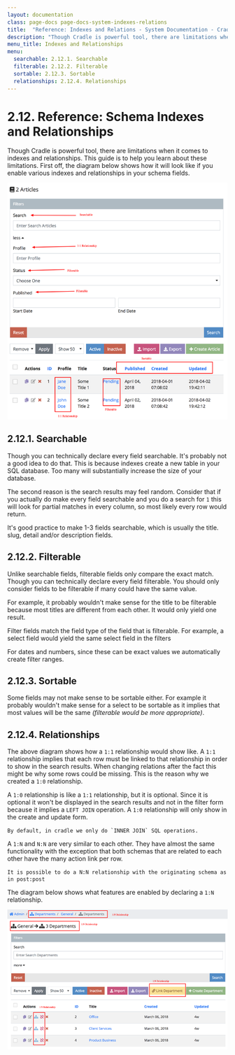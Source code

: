 ```yaml
---
layout: documentation
class: page-docs page-docs-system-indexes-relations
title:  "Reference: Indexes and Relations - System Documentation - Cradle"
description: "Though Cradle is powerful tool, there are limitations when it comes to indexes and relationships. This guide is to help you learn about these limitations."
menu_title: Indexes and Relationships
menu:
  searchable: 2.12.1. Searchable
  filterable: 2.12.2. Filterable
  sortable: 2.12.3. Sortable
  relationships: 2.12.4. Relationships
---
```


# 2.12. Reference: Schema Indexes and Relationships

Though Cradle is powerful tool, there are limitations when it comes to indexes
and relationships. This guide is to help you learn about these limitations.
First off, the diagram below shows how it will look like if you enable various
indexes and relationships in your schema fields.

![Indexes](/images/indexes.png)

## 2.12.1. Searchable

Though you can technically declare every field searchable. It's probably not a
good idea to do that. This is because indexes create a new table in your SQL
database. Too many will substantially increase the size of your database.

The second reason is the search results may feel random. Consider that if you
actually do make every field searchable and you do a search for `1` this will
look for partial matches in every column, so most likely every row would return.

It's good practice to make 1-3 fields searchable, which is usually the title.
slug, detail and/or description fields.

## 2.12.2. Filterable

Unlike searchable fields, filterable fields only compare the exact match. Though
you can technically declare every field filterable. You should only consider
fields to be filterable if many could have the same value.

For example, it probably wouldn't make sense for the title to be filterable
because most titles are different from each other. It would only yield one
result.

Filter fields match the field type of the field that is filterable. For example,
a select field would yield the same select field in the filters

For dates and numbers, since these can be exact values we automatically create
filter ranges.

## 2.12.3. Sortable

Some fields may not make sense to be sortable either. For example it probably
wouldn't make sense for a select to be sortable as it implies that most values
will be the same *(filterable would be more appropriate)*.

## 2.12.4. Relationships

The above diagram shows how a `1:1` relationship would show like. A `1:1`
relationship implies that each row must be linked to that relationship in order
to show in the search results. When changing relations after the fact this might
be why some rows could be missing. This is the reason why we created a `1:0`
relationship.

A `1:0` relationship is like a `1:1` relationship, but it is optional. Since it
is optional it won't be displayed in the search results and not in the filter
form because it implies a `LEFT JOIN` operation. A `1:0` relationship will only
show in the create and update form.

```info
By default, in cradle we only do `INNER JOIN` SQL operations.
```

A `1:N` and `N:N` are very similar to each other. They have almost the same
functionality with the exception that both schemas that are related to each
other have the many action link per row.

```info
It is possible to do a N:N relationship with the originating schema as in post:post
```

The diagram below shows what features are enabled by declaring a `1:N` relationship.

![Relations](/images/relationships.png)
